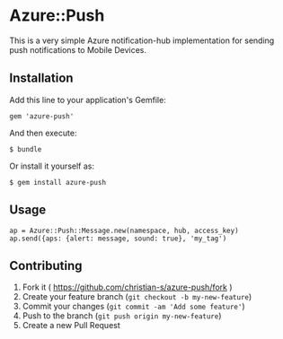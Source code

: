 # Azure::Push

This is a very simple Azure notification-hub implementation for sending push notifications to Mobile Devices.

## Installation

Add this line to your application's Gemfile:

    gem 'azure-push'

And then execute:

    $ bundle

Or install it yourself as:

    $ gem install azure-push

## Usage

    ap = Azure::Push::Message.new(namespace, hub, access_key)
    ap.send({aps: {alert: message, sound: true}, 'my_tag')

## Contributing

1. Fork it ( https://github.com/christian-s/azure-push/fork )
2. Create your feature branch (`git checkout -b my-new-feature`)
3. Commit your changes (`git commit -am 'Add some feature'`)
4. Push to the branch (`git push origin my-new-feature`)
5. Create a new Pull Request
